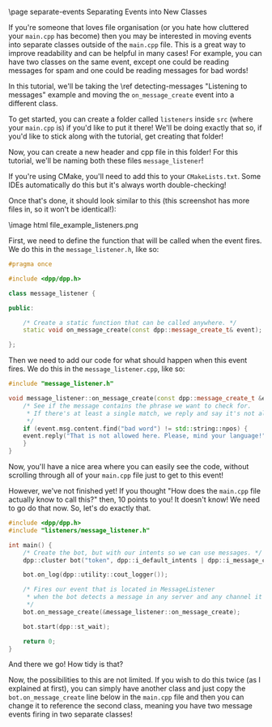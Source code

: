 \page separate-events Separating Events into New Classes

If you're someone that loves file organisation (or you hate how cluttered your `main.cpp` has become) then you may be interested in moving events into separate classes outside of the `main.cpp` file. This is a great way to improve readability and can be helpful in many cases! For example, you can have two classes on the same event, except one could be reading messages for spam and one could be reading messages for bad words!

In this tutorial, we'll be taking the \ref detecting-messages "Listening to messages" example and moving the `on_message_create` event into a different class.

To get started, you can create a folder called `listeners` inside `src` (where your `main.cpp` is) if you'd like to put it there! We'll be doing exactly that so, if you'd like to stick along with the tutorial, get creating that folder!

Now, you can create a new header and cpp file in this folder! For this tutorial, we'll be naming both these files `message_listener`!

If you're using CMake, you'll need to add this to your `CMakeLists.txt`. Some IDEs automatically do this but it's always worth double-checking!

Once that's done, it should look similar to this (this screenshot has more files in, so it won't be identical!):

\image html file_example_listeners.png

First, we need to define the function that will be called when the event fires. We do this in the `message_listener.h`, like so:

~~~~~~~~~~cpp
#pragma once

#include <dpp/dpp.h>

class message_listener {

public:

	/* Create a static function that can be called anywhere. */
	static void on_message_create(const dpp::message_create_t& event);

};
~~~~~~~~~~

Then we need to add our code for what should happen when this event fires. We do this in the `message_listener.cpp`, like so:

~~~~~~~~~~cpp
#include "message_listener.h"

void message_listener::on_message_create(const dpp::message_create_t &event) {
	/* See if the message contains the phrase we want to check for.
	 * If there's at least a single match, we reply and say it's not allowed.
	 */
	if (event.msg.content.find("bad word") != std::string::npos) {
	event.reply("That is not allowed here. Please, mind your language!", true);
	}
}

~~~~~~~~~~

Now, you'll have a nice area where you can easily see the code, without scrolling through all of your `main.cpp` file just to get to this event!

However, we've not finished yet! If you thought "How does the `main.cpp` file actually know to call this?" then, 10 points to you! It doesn't know! We need to go do that now. So, let's do exactly that.

~~~~~~~~~~cpp
#include <dpp/dpp.h>
#include "listeners/message_listener.h"

int main() {
	/* Create the bot, but with our intents so we can use messages. */
	dpp::cluster bot("token", dpp::i_default_intents | dpp::i_message_content);

	bot.on_log(dpp::utility::cout_logger());

	/* Fires our event that is located in MessageListener 
	 * when the bot detects a message in any server and any channel it has access to.
	 */
	bot.on_message_create(&message_listener::on_message_create);

	bot.start(dpp::st_wait);

	return 0;
}
~~~~~~~~~~

And there we go! How tidy is that?

Now, the possibilities to this are not limited. If you wish to do this twice (as I explained at first), you can simply have another class and just copy the `bot.on_message_create` line below in the `main.cpp` file and then you can change it to reference the second class, meaning you have two message events firing in two separate classes!
